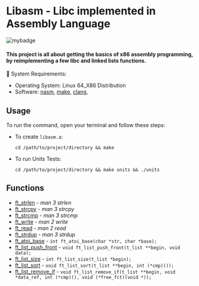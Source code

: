 # Libasm - Libc implemented in Assembly Language
![mybadge](https://badgen.net/badge/SKILLS/%20ASSEMBLY,%20C,%20LINKED%20LISTS%20/red?scale=1.2)

#### This project is all about getting the basics of x86 assembly programming, by reimplementing a few libc and linked lists functions.


🔧 System Requirements:
   - Operating System: Linux 64_X86 Distribution
   - Software: [nasm](https://nasm.us/), [make](https://www.gnu.org/software/make/), [clang](https://clang.llvm.org/), 

## Usage
 
To run the command, open your terminal and follow these steps:

  - To create ```libasm.a```:
  
      ```shell
      cd /path/to/project/directory && make
      ```
      
   - To run Units Tests:

      ```shell
      cd /path/to/project/directory && make units && ./units
      ```


## Functions

- [ft_strlen](src/ft_strlen.s) - *man 3 strlen*
- [ft_strcpy](src/ft_strcpy.s) - *man 3 strcpy*
- [ft_strcmp](src/ft_strcmp.s) - *man 3 strcmp*
- [ft_write](src/ft_write.s) - *man 2 write*
- [ft_read](src/ft_read.s) - *man 2 read*
- [ft_strdup](src/ft_strdup.s) - *man 3 strdup*
- [ft_atoi_base](src/ft_atoi_base_bonus.s) - ```int ft_atoi_base(char *str, char *base);```
- [ft_list_push_front](src/ft_list_push_front_bonus.s) - ```void ft_list_push_front(t_list **begin, void data);```
- [ft_list_size](src/ft_list_size_bonus.s) - ```int ft_list_size(t_list *begin);```
- [ft_list_sort](src/ft_list_sort_bonus.s) - ```void ft_list_sort(t_list **begin, int (*cmp)());```
- [ft_list_remove_if](src/ft_list_remove_if_bonus.s) - ```void ft_list_remove_if(t_list **begin, void *data_ref, int (*cmp)(), void (*free_fct)(void *));```
